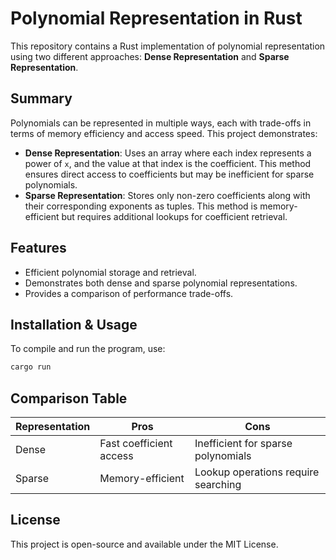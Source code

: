 # Polynomial Representation in Rust

This repository contains a Rust implementation of polynomial representation using two different approaches: **Dense Representation** and **Sparse Representation**.

## Summary

Polynomials can be represented in multiple ways, each with trade-offs in terms of memory efficiency and access speed. This project demonstrates:

- **Dense Representation**: Uses an array where each index represents a power of `x`, and the value at that index is the coefficient. This method ensures direct access to coefficients but may be inefficient for sparse polynomials.
- **Sparse Representation**: Stores only non-zero coefficients along with their corresponding exponents as tuples. This method is memory-efficient but requires additional lookups for coefficient retrieval.

## Features

- Efficient polynomial storage and retrieval.
- Demonstrates both dense and sparse polynomial representations.
- Provides a comparison of performance trade-offs.

## Installation & Usage

To compile and run the program, use:

```sh
cargo run
```

## Comparison Table

| Representation | Pros                    | Cons                                |
| -------------- | ----------------------- | ----------------------------------- |
| Dense          | Fast coefficient access | Inefficient for sparse polynomials  |
| Sparse         | Memory-efficient        | Lookup operations require searching |

## License

This project is open-source and available under the MIT License.
